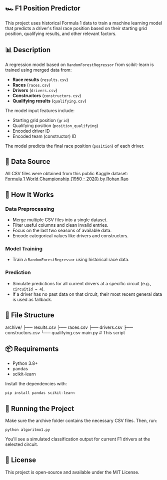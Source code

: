 ## 🏎️ F1 Position Predictor

This project uses historical Formula 1 data to train a machine learning model that predicts a driver's final race position based on their starting grid position, qualifying results, and other relevant factors.

## 📊 Description

A regression model based on `RandomForestRegressor` from scikit-learn is trained using merged data from:

- **Race results** (`results.csv`)
- **Races** (`races.csv`)
- **Drivers** (`drivers.csv`)
- **Constructors** (`constructors.csv`)
- **Qualifying results** (`qualifying.csv`)

The model input features include:

- Starting grid position (`grid`)
- Qualifying position (`position_qualifying`)
- Encoded driver ID
- Encoded team (constructor) ID

The model predicts the final race position (`position`) of each driver.

## 📌 Data Source

All CSV files were obtained from this public Kaggle dataset:  
[Formula 1 World Championship (1950 - 2020) by Rohan Rao](https://www.kaggle.com/datasets/rohanrao/formula-1-world-championship-1950-2020)

## 🧠 How It Works

### Data Preprocessing

- Merge multiple CSV files into a single dataset.
- Filter useful columns and clean invalid entries.
- Focus on the last two seasons of available data.
- Encode categorical values like drivers and constructors.

### Model Training

- Train a `RandomForestRegressor` using historical race data.

### Prediction

- Simulate predictions for all current drivers at a specific circuit (e.g., `circuitId = 4`).
- If a driver has no past data on that circuit, their most recent general data is used as fallback.

## 📁 File Structure

archive/
├── results.csv
├── races.csv
├── drivers.csv
├── constructors.csv
└── qualifying.csv
main.py # This script



## 📦 Requirements

- Python 3.8+
- pandas
- scikit-learn

Install the dependencies with:

```bash
pip install pandas scikit-learn

```


## 🚀 Running the Project
Make sure the archive folder contains the necessary CSV files. Then, run:

```
python algoritmo1.py
```


You'll see a simulated classification output for current F1 drivers at the selected circuit.



## 📄 License
This project is open-source and available under the MIT License.


























